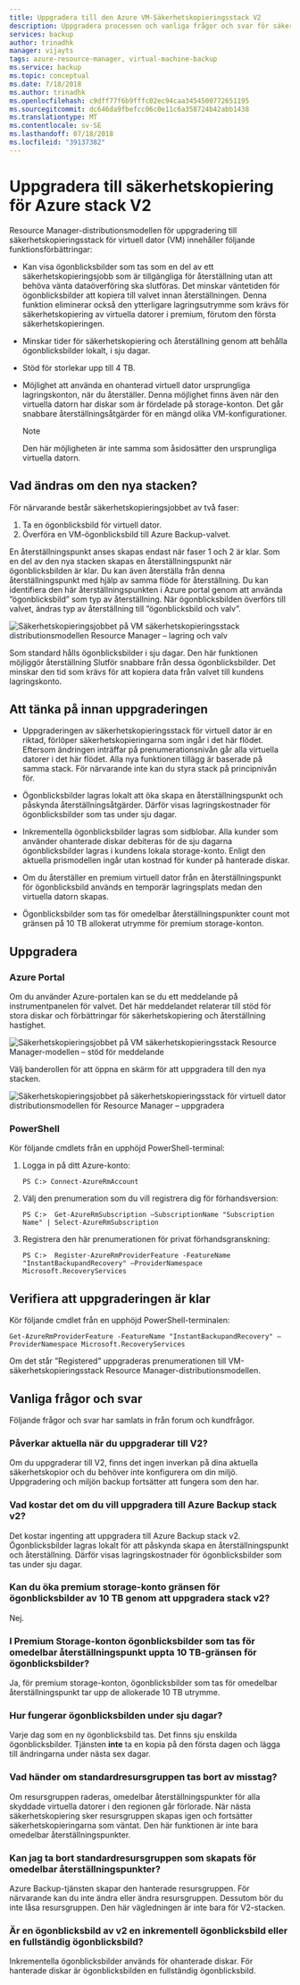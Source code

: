 ```yaml
---
title: Uppgradera till den Azure VM-Säkerhetskopieringsstack V2
description: Uppgradera processen och vanliga frågor och svar för säkerhetskopieringsstack för virtuell dator, Resource Manager-distributionsmodellen
services: backup
author: trinadhk
manager: vijayts
tags: azure-resource-manager, virtual-machine-backup
ms.service: backup
ms.topic: conceptual
ms.date: 7/18/2018
ms.author: trinadhk
ms.openlocfilehash: c9dff77f6b9fffc02ec94caa3454500772651195
ms.sourcegitcommit: dc646da9fbefcc06c0e11c6a358724b42abb1438
ms.translationtype: MT
ms.contentlocale: sv-SE
ms.lasthandoff: 07/18/2018
ms.locfileid: "39137382"
---
```

# <a name="upgrade-to-azure-vm-backup-stack-v2"></a>Uppgradera till säkerhetskopiering för Azure stack V2

Resource Manager-distributionsmodellen för uppgradering till säkerhetskopieringsstack för virtuell dator (VM) innehåller följande funktionsförbättringar:

* Kan visa ögonblicksbilder som tas som en del av ett säkerhetskopieringsjobb som är tillgängliga för återställning utan att behöva vänta dataöverföring ska slutföras. Det minskar väntetiden för ögonblicksbilder att kopiera till valvet innan återställningen. Denna funktion eliminerar också den ytterligare lagringsutrymme som krävs för säkerhetskopiering av virtuella datorer i premium, förutom den första säkerhetskopieringen.  

* Minskar tider för säkerhetskopiering och återställning genom att behålla ögonblicksbilder lokalt, i sju dagar.

* Stöd för storlekar upp till 4 TB.

* Möjlighet att använda en ohanterad virtuell dator ursprungliga lagringskonton, när du återställer. Denna möjlighet finns även när den virtuella datorn har diskar som är fördelade på storage-konton. Det går snabbare återställningsåtgärder för en mängd olika VM-konfigurationer.
    > [!NOTE]
    > Den här möjligheten är inte samma som åsidosätter den ursprungliga virtuella datorn. 
    >

## <a name="whats-changing-in-the-new-stack"></a>Vad ändras om den nya stacken?
För närvarande består säkerhetskopieringsjobbet av två faser:
1.  Ta en ögonblicksbild för virtuell dator. 
2.  Överföra en VM-ögonblicksbild till Azure Backup-valvet. 

En återställningspunkt anses skapas endast när faser 1 och 2 är klar. Som en del av den nya stacken skapas en återställningspunkt när ögonblicksbilden är klar. Du kan även återställa från denna återställningspunkt med hjälp av samma flöde för återställning. Du kan identifiera den här återställningspunkten i Azure portal genom att använda ”ögonblicksbild” som typ av återställning. När ögonblicksbilden överförs till valvet, ändras typ av återställning till ”ögonblicksbild och valv”. 

![Säkerhetskopieringsjobbet på VM säkerhetskopieringsstack distributionsmodellen Resource Manager – lagring och valv](./media/backup-azure-vms/instant-rp-flow.jpg) 

Som standard hålls ögonblicksbilder i sju dagar. Den här funktionen möjliggör återställning Slutför snabbare från dessa ögonblicksbilder. Det minskar den tid som krävs för att kopiera data från valvet till kundens lagringskonto. 

## <a name="considerations-before-upgrade"></a>Att tänka på innan uppgraderingen

* Uppgraderingen av säkerhetskopieringsstack för virtuell dator är en riktad, förlöper säkerhetskopieringarna som ingår i det här flödet. Eftersom ändringen inträffar på prenumerationsnivån går alla virtuella datorer i det här flödet. Alla nya funktionen tillägg är baserade på samma stack. För närvarande inte kan du styra stack på principnivån för.

* Ögonblicksbilder lagras lokalt att öka skapa en återställningspunkt och påskynda återställningsåtgärder. Därför visas lagringskostnader för ögonblicksbilder som tas under sju dagar.

* Inkrementella ögonblicksbilder lagras som sidblobar. Alla kunder som använder ohanterade diskar debiteras för de sju dagarna ögonblicksbilder lagras i kundens lokala storage-konto. Enligt den aktuella prismodellen ingår utan kostnad för kunder på hanterade diskar.

* Om du återställer en premium virtuell dator från en återställningspunkt för ögonblicksbild används en temporär lagringsplats medan den virtuella datorn skapas.

* Ögonblicksbilder som tas för omedelbar återställningspunkter count mot gränsen på 10 TB allokerat utrymme för premium storage-konton.

## <a name="upgrade"></a>Uppgradera
### <a name="the-azure-portal"></a>Azure Portal
Om du använder Azure-portalen kan se du ett meddelande på instrumentpanelen för valvet. Det här meddelandet relaterar till stöd för stora diskar och förbättringar för säkerhetskopiering och återställning hastighet.

![Säkerhetskopieringsjobbet på VM säkerhetskopieringsstack Resource Manager-modellen – stöd för meddelande](./media/backup-azure-vms/instant-rp-banner.png) 

Välj banderollen för att öppna en skärm för att uppgradera till den nya stacken. 

![Säkerhetskopieringsjobbet på säkerhetskopieringsstack för virtuell dator distributionsmodellen för Resource Manager – uppgradera](./media/backup-azure-vms/instant-rp.png) 

### <a name="powershell"></a>PowerShell
Kör följande cmdlets från en upphöjd PowerShell-terminal:
1.  Logga in på ditt Azure-konto: 

    ```
    PS C:> Connect-AzureRmAccount
    ```

2.  Välj den prenumeration som du vill registrera dig för förhandsversion:

    ```
    PS C:>  Get-AzureRmSubscription –SubscriptionName "Subscription Name" | Select-AzureRmSubscription
    ```

3.  Registrera den här prenumerationen för privat förhandsgranskning:

    ```
    PS C:>  Register-AzureRmProviderFeature -FeatureName "InstantBackupandRecovery" –ProviderNamespace Microsoft.RecoveryServices
    ```

## <a name="verify-that-the-upgrade-is-finished"></a>Verifiera att uppgraderingen är klar
Kör följande cmdlet från en upphöjd PowerShell-terminalen:

```
Get-AzureRmProviderFeature -FeatureName "InstantBackupandRecovery" –ProviderNamespace Microsoft.RecoveryServices
```

Om det står ”Registered” uppgraderas prenumerationen till VM-säkerhetskopieringsstack Resource Manager-distributionsmodellen.

## <a name="frequently-asked-questions"></a>Vanliga frågor och svar

Följande frågor och svar har samlats in från forum och kundfrågor.

### <a name="will-upgrading-to-v2-impact-current-backups"></a>Påverkar aktuella när du uppgraderar till V2?

Om du uppgraderar till V2, finns det ingen inverkan på dina aktuella säkerhetskopior och du behöver inte konfigurera om din miljö. Uppgradering och miljön backup fortsätter att fungera som den har.

### <a name="what-does-it-cost-to-upgrade-to-azure-backup-stack-v2"></a>Vad kostar det om du vill uppgradera till Azure Backup stack v2?

Det kostar ingenting att uppgradera till Azure Backup stack v2. Ögonblicksbilder lagras lokalt för att påskynda skapa en återställningspunkt och återställning. Därför visas lagringskostnader för ögonblicksbilder som tas under sju dagar.

### <a name="does-upgrading-to-stack-v2-increase-the-premium-storage-account-snapshot-limit-by-10-tb"></a>Kan du öka premium storage-konto gränsen för ögonblicksbilder av 10 TB genom att uppgradera stack v2?

Nej.

### <a name="in-premium-storage-accounts-do-snapshots-taken-for-instant-recovery-point-occupy-the-10-tb-snapshot-limit"></a>I Premium Storage-konton ögonblicksbilder som tas för omedelbar återställningspunkt uppta 10 TB-gränsen för ögonblicksbilder?

Ja, för premium storage-konton, ögonblicksbilder som tas för omedelbar återställningspunkt tar upp de allokerade 10 TB utrymme.

### <a name="how-does-the-snapshot-work-during-the-seven-day-period"></a>Hur fungerar ögonblicksbilden under sju dagar? 

Varje dag som en ny ögonblicksbild tas. Det finns sju enskilda ögonblicksbilder. Tjänsten **inte** ta en kopia på den första dagen och lägga till ändringarna under nästa sex dagar.

### <a name="what-happens-if-the-default-resource-group-is-deleted-accidentally"></a>Vad händer om standardresursgruppen tas bort av misstag?

Om resursgruppen raderas, omedelbar återställningspunkter för alla skyddade virtuella datorer i den regionen går förlorade. När nästa säkerhetskopiering sker resursgruppen skapas igen och fortsätter säkerhetskopieringarna som väntat. Den här funktionen är inte bara omedelbar återställningspunkter.

### <a name="can-i-delete-the-default-resource-group-created-for-instant-recovery-points"></a>Kan jag ta bort standardresursgruppen som skapats för omedelbar återställningspunkter?

Azure Backup-tjänsten skapar den hanterade resursgruppen. För närvarande kan du inte ändra eller ändra resursgruppen. Dessutom bör du inte låsa resursgruppen. Den här vägledningen är inte bara för V2-stacken.
 
### <a name="is-a-v2-snapshot-an-incremental-snapshot-or-full-snapshot"></a>Är en ögonblicksbild av v2 en inkrementell ögonblicksbild eller en fullständig ögonblicksbild?

Inkrementella ögonblicksbilder används för ohanterade diskar. För hanterade diskar är ögonblicksbilden en fullständig ögonblicksbild.
